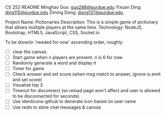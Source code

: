 CS 252 README
Minghao Guo: guo288@purdue.edu
Yixuan Ding: ding115@purdue.edu
Ziming Dong: dong137@purdue.edu

Project Name: Pictionaries
Description: This is a simple game of pictionary that allows multiple players at the same time.
Technology: NodeJS, Bootstrap, HTML5, JavaScript, CSS, Socket.io

To be done(in 'needed for now' ascending order, roughly:
- [ ] clear the canvas
- [ ] Start game when n players are present. n is 6 for now.
- [ ] Randomly generate a word and display it
- [ ] Timer for game
- [ ] Check answer and set score.(when msg match to answer, ignore io.emit and set score)
- [ ] Visualize top 3
- [ ] Timeout for disconnect (so reload page won't affect and user is allowed to be disconnected for seconds)
- [ ] Use identicons-github to denerate icon based on user name
- [ ] Use redis to store chat messages & canvas
